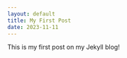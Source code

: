 ```yaml
---
layout: default
title: My First Post
date: 2023-11-11
---
```


This is my first post on my Jekyll blog!
